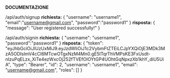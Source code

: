 **DOCUMENTAZIONE**

/api/auth/signup
**richiesta:**
{
"username": "username1",
"email":"username@gmail.com",
"password":"password1"
}
**risposta:**
{
"message": "User registered successfully!"
}

/api/auth/signin
**richiesta:**
{
"username": "username1",
"password":"password1"
}
**risposta:**
{
"token": "eyJhbGciOiJIUzUxMiJ9.eyJzdWIiOiJ1c2VybmFtZTEiLCJpYXQiOjE3MDk3MzA5ODIsImV4cCI6MTcwOTgxNzM4Mn0.gE5ITqrThVMPsKE3FxUsdt-nIzuPqELzx_XiTe4ezWxcOj252fTVEfOIOYtGP4UOhtGqNpxzXb1khY_diU5UiA",
"type": "Bearer",
"id": 2,
"username": "username1",
"email": "username@gmail.com",
"roles": []
}
